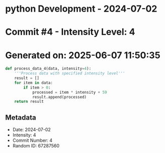 ﻿# python Development - 2024-07-02
# Commit #4 - Intensity Level: 4
# Generated on: 2025-06-07 11:50:35
```python
def process_data_4(data, intensity=4):
    '''Process data with specified intensity level'''
    result = []
    for item in data:
        if item > 0:
            processed = item * intensity + 59
            result.append(processed)
    return result
```
## Metadata
- Date: 2024-07-02
- Intensity: 4
- Commit Number: 4
- Random ID: 67287560
